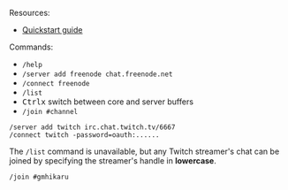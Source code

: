Resources:

- [Quickstart guide](https://weechat.org/files/doc/stable/weechat_quickstart.en.html#core_vs_plugins)

Commands:
- `/help`
- `/server add freenode chat.freenode.net`
- `/connect freenode`
- `/list`
- <kbd>Ctrl</kbd><kbd>x</kbd> switch between core and server buffers
- `/join #channel`

```
/server add twitch irc.chat.twitch.tv/6667
/connect twitch -password=oauth:......
```
The `/list` command is unavailable, but any Twitch streamer's chat can be joined by specifying the streamer's handle in **lowercase**.
```
/join #gmhikaru
```